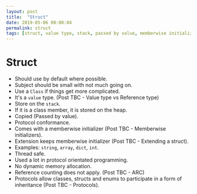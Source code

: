 ```yaml
---
layout: post
title:  "Struct"
date: 2019-05-06 00:00:04
permalink: struct
tags: [struct, value type, stack, passed by value, memberwise initializer]
---
```


# Struct
- Should use by default where possible.
- Subject should be small with not much going on.
- Use a `Class` if things get more complicated.
- It's a `value` type. (Post TBC - Value type vs Reference type)
- Store on the `stack`.
- If it is a class member, it is stored on the heap.
- Copied (Passed by value).
- Protocol conformance.
- Comes with a memberwise initializer (Post TBC - Memberwise initializers).
- Extension keeps memberwise initializer (Post TBC - Extending a struct).
- Examples: `string`, `array`, `dict`, `int`.
- Thread safe.
- Used a lot in protocol orientated programming.
- No dynamic memory allocation.
- Reference counting does not apply. (Post TBC - ARC)
- Protocols allow classes, structs and enums to participate in a form of inheritance (Post TBC - Protocols).
